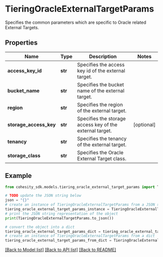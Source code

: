 # TieringOracleExternalTargetParams

Specifies the common parameters which are specific to Oracle related External Targets.

## Properties

Name | Type | Description | Notes
------------ | ------------- | ------------- | -------------
**access_key_id** | **str** | Specifies the access key id of the external target. | 
**bucket_name** | **str** | Specifies the bucket name of the external target. | 
**region** | **str** | Specifies the region of the external target. | 
**storage_access_key** | **str** | Specifies the storage access key of the external target. | [optional] 
**tenancy** | **str** | Specifies the tenancy of the external target. | 
**storage_class** | **str** | Specifies the Oracle External Target class. | 

## Example

```python
from cohesity_sdk.models.tiering_oracle_external_target_params import TieringOracleExternalTargetParams

# TODO update the JSON string below
json = "{}"
# create an instance of TieringOracleExternalTargetParams from a JSON string
tiering_oracle_external_target_params_instance = TieringOracleExternalTargetParams.from_json(json)
# print the JSON string representation of the object
print(TieringOracleExternalTargetParams.to_json())

# convert the object into a dict
tiering_oracle_external_target_params_dict = tiering_oracle_external_target_params_instance.to_dict()
# create an instance of TieringOracleExternalTargetParams from a dict
tiering_oracle_external_target_params_from_dict = TieringOracleExternalTargetParams.from_dict(tiering_oracle_external_target_params_dict)
```
[[Back to Model list]](../README.md#documentation-for-models) [[Back to API list]](../README.md#documentation-for-api-endpoints) [[Back to README]](../README.md)


